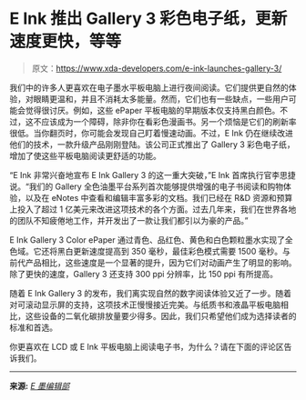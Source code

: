 # E Ink 推出 Gallery 3 彩色电子纸，更新速度更快，等等

> 原文：<https://www.xda-developers.com/e-ink-launches-gallery-3/>

我们中的许多人更喜欢在电子墨水平板电脑上进行夜间阅读。它们提供更自然的体验，对眼睛更温和，并且不消耗太多能量。然而，它们也有一些缺点，一些用户可能会觉得很讨厌。例如，这些 ePaper 平板电脑的早期版本仅支持黑白颜色。不过，这不应该成为一个障碍，除非你在看彩色漫画书。另一个烦恼是它们的刷新率很低。当你翻页时，你可能会发现自己盯着慢速动画。不过，E Ink 仍在继续改进他们的技术，一款升级产品刚刚登陆。该公司正式推出了 Gallery 3 彩色电子纸，增加了使这些平板电脑阅读更舒适的功能。

“E Ink 非常兴奋地宣布 E Ink Gallery 3 的这一重大突破，”E Ink 首席执行官李思捷说。“我们的 Gallery 全色油墨平台系列首次能够提供增强的电子书阅读和购物体验，以及在 eNotes 中查看和编辑丰富多彩的文档。我们已经在 R&D 资源和预算上投入了超过 1 亿美元来改进这项技术的各个方面。过去几年来，我们在世界各地的团队不知疲倦地工作，并开发出了一款让我们都引以为豪的产品。”

E Ink Gallery 3 Color ePaper 通过青色、品红色、黄色和白色颗粒墨水实现了全色域。它还将黑白更新速度提高到 350 毫秒，最佳彩色模式需要 1500 毫秒。与前代产品相比，这些速度是一个显著的提升，因为它们对动画产生了明显的影响。除了更快的速度，Gallery 3 还支持 300 ppi 分辨率，比 150 ppi 有所提高。

随着 E Ink Gallery 3 的发布，我们离实现自然的数字阅读体验又近了一步。随着对可滚动显示屏的支持，这项技术正慢慢接近完美。与纸质书和液晶平板电脑相比，这些设备的二氧化碳排放量要少得多。因此，我们只希望他们成为选择读者的标准和首选。

你更喜欢在 LCD 或 E Ink 平板电脑上阅读电子书，为什么？请在下面的评论区告诉我们。

* * *

**来源:** [*E 墨编辑部*](https://www.eink.com/news.html?type=releasedetail&id=2645&year=2022&page=1)